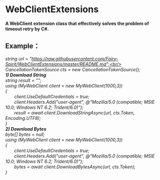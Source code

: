 # WebClientExtensions
**A WebClient extension class that effectively solves the problem of timeout retry by C#.**
## Example：
*string url = "https://raw.githubusercontent.com/Fairy-Spirit/WebClientExtensions/master/README.md";<br/>
CancellationTokenSource cts = new CancellationTokenSource();
<br/>
**1) Download String**<br/>
string result = "";<br/>
using (MyWebClient client = new MyWebClient(1000,3))<br/>
{  <br/>
   &ensp;&ensp;&ensp;&ensp;client.UseDefaultCredentials = true;<br/>
   &ensp;&ensp;&ensp;&ensp;client.Headers.Add("user-agent", @"Mozilla/5.0 (compatible; MSIE 10.0; Windows NT 6.2; Trident/6.0)");<br/>
   &ensp;&ensp;&ensp;&ensp;result = await client.DownloadStringAsync(url, cts.Token, Encoding.UTF8);<br/>
}
<br/>
**2) Download Bytes**<br/>
byte[] bytes = null;<br/>
using (MyWebClient client = new MyWebClient(1000,3))<br/>
{<br/>
   &ensp;&ensp;&ensp;&ensp;client.UseDefaultCredentials = true;<br/>
   &ensp;&ensp;&ensp;&ensp;client.Headers.Add("user-agent", @"Mozilla/5.0 (compatible; MSIE 10.0; Windows NT 6.2; Trident/6.0)");<br/>
   &ensp;&ensp;&ensp;&ensp;bytes = await client.DownloadBytesAsync(url, cts.Token);<br/>
}*
